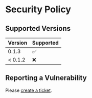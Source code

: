# Security Policy

## Supported Versions

| Version | Supported          |
| ------- | ------------------ |
| 0.1.3   | :white_check_mark: |
| < 0.1.2 | :x:                |

## Reporting a Vulnerability

Please [create a ticket](https://github.com/PenguinOfWar/chip.rs/issues).
